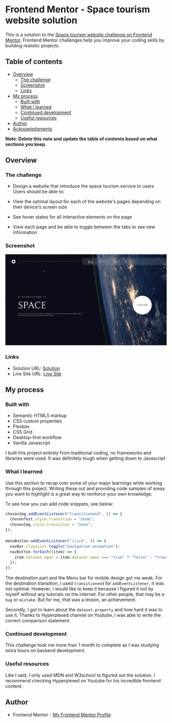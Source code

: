 # Frontend Mentor - Space tourism website solution

This is a solution to the [Space tourism website challenge on Frontend Mentor](https://www.frontendmentor.io/challenges/space-tourism-multipage-website-gRWj1URZ3). Frontend Mentor challenges help you improve your coding skills by building realistic projects.

## Table of contents

- [Overview](#overview)
  - [The challenge](#the-challenge)
  - [Screenshot](#screenshot)
  - [Links](#links)
- [My process](#my-process)
  - [Built with](#built-with)
  - [What I learned](#what-i-learned)
  - [Continued development](#continued-development)
  - [Useful resources](#useful-resources)
- [Author](#author)
- [Acknowledgments](#acknowledgments)

**Note: Delete this note and update the table of contents based on what sections you keep.**

## Overview

### The challenge

- Design a website that introduce the space tourism service to users
  Users should be able to:

- View the optimal layout for each of the website's pages depending on their device's screen size
- See hover states for all interactive elements on the page
- View each page and be able to toggle between the tabs to see new information

### Screenshot

![](./Untitled.png)

### Links

- Solution URL: [Solution](https://github.com/RaidEyes/Space-tourism-challenge)
- Live Site URL: [Live Site](https://raideyes.github.io/Space-tourism-challenge/)

## My process

### Built with

- Semantic HTML5 markup
- CSS custom properties
- Flexbox
- CSS Grid
- Desktop-first workflow
- Vanilla Javascript

I built this project entirely from traditional coding, no frameworks and libraries were used. It was definitely tough when getting down to Javascript

### What I learned

Use this section to recap over some of your major learnings while working through this project. Writing these out and providing code samples of areas you want to highlight is a great way to reinforce your own knowledge.

To see how you can add code snippets, see below:

```js
chosenImg.addEventListener("transitionend", () => {
  chosenText.style.transition = "none";
  chosenImg.style.transition = "none";
});

menuButton.addEventListener("click", () => {
  navBar.classList.toggle("navigation-animation");
  navButton.forEach((item) => {
    item.dataset.open = item.dataset.open === "true" ? "false" : "true";
  });
});
```

The destination part and the Menu bar for mobile design got me weak.
For the destination transition, I used `transitionend` for `addEventListener`, it was not optimal. However, I would like to keep it because I figured it out by myself without any tutorials on the internet. For other people, that may be a `bug` or `mistake`. But for me, that was a lesson, an achievement.

Secondly, I got to learn about the `dataset.property` and how hard it was to use it. Thanks to Hyperplexed channel on Youtube, I was able to write the correct comparison statement.

### Continued development

This challenge took me more than 1 month to complete as I was studying extra hours on backend development.

### Useful resources

Like I said, I only used MDN and W3school to figured out the solution.
I recommend checking Hyperplexed on Youtube for his incredible frontend content.

## Author

- Frontend Mentor - [My Frontend Mentor Profile](https://www.frontendmentor.io/profile/RaidEyes)
